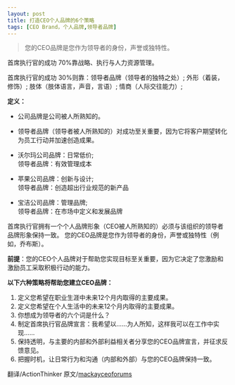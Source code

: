 ```yaml
---
layout: post
title: 打造CEO个人品牌的6个策略
tags: [CEO Brand，个人品牌,领导者品牌]
---
```


> 您的CEO品牌是您作为领导者的身份，声誉或独特性。

首席执行官的成功 70%靠战略、执行与人力资源管理。

首席执行官的成功 30%则靠：领导者品牌（领导者的独特之处）; 外形（着装，修饰）; 肢体（肢体语言，声音，言语）; 情商（人际交往能力）;

**定义：**
* 公司品牌是公司被人所熟知的。
* 领导者品牌（领导者被人所熟知的）对成功至关重要，因为它将客户期望转化为员工行动并加速创造成果。

* 沃尔玛公司品牌：日常低价;   
  领导者品牌：有效管理成本
* 苹果公司品牌：创新与设计;   
  领导者品牌：创造超出行业规范的新产品
* 宝洁公司品牌：管理品牌;  
  领导者品牌：在市场中定义和发展品牌

首席执行官拥有一个个人品牌形象（CEO被人所熟知的）必须与该组织的领导者品牌形象保持一致。 您的CEO品牌是您作为领导者的身份，声誉或独特性（例如，乔布斯）。

**前提**：您的CEO个人品牌对于帮助您实现目标至关重要，因为它决定了您激励和激励员工采取积极行动的能力。

**以下六种策略将帮助您建立CEO品牌：**

1. 定义您希望在职业生涯中未来12个月内取得的主要成果。
2. 定义您希望在个人生活中的未来12个月内取得的主要成果。
3. 你想成为领导者的六个词是什么？
4. 制定首席执行官品牌宣言：我希望以……为人所知，这样我可以在工作中实现……
5. 保持透明，与主要的内部和外部利益相关者分享您的CEO品牌宣言，并征求反馈意见。
6. 把握时机，让日常行为和沟通（内部和外部）与您的CEO品牌保持一致。


翻译/ActionThinker
原文/[mackayceoforums](https://mackayceoforums.com/tipsheets/six-strategies-build-ceo-brand/)





